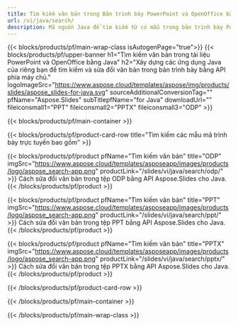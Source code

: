 ```yaml
---
title: Tìm kiếm văn bản trong Bản trình bày PowerPoint và OpenOffice bằng Java
url: /vi/java/search/
description: Mã nguồn Java để tìm kiếm từ có mẫu trong bản trình bày PowerPoint và OpenOffice™
---
```


{{< blocks/products/pf/main-wrap-class isAutogenPage="true">}}
{{< blocks/products/pf/upper-banner h1="Tìm kiếm văn bản trong tài liệu PowerPoint và OpenOffice bằng Java" h2="Xây dựng các ứng dụng Java của riêng bạn để tìm kiếm và sửa đổi văn bản trong bản trình bày bằng API phía máy chủ." logoImageSrc="https://www.aspose.cloud/templates/aspose/img/products/slides/aspose_slides-for-java.svg" sourceAdditionalConversionTag="" pfName="Aspose.Slides" subTitlepfName="for Java" downloadUrl="" fileiconsmall1="PPT" fileiconsmall2="PPTX" fileiconsmall3="ODP" >}}

{{< blocks/products/pf/main-container >}}

{{< blocks/products/pf/product-card-row title="Tìm kiếm các mẫu mã trình bày trực tuyến bao gồm" >}}

{{< blocks/products/pf/product pfName="Tìm kiếm văn bản" title="ODP" imgSrc="https://www.aspose.cloud/templates/asposeapp/images/products/logo/aspose_search-app.png" productLink="/slides/vi/java/search/odp/" >}}
Cách sửa đổi văn bản trong tệp ODP bằng API Aspose.Slides cho Java.
{{< /blocks/products/pf/product >}}

{{< blocks/products/pf/product pfName="Tìm kiếm văn bản" title="PPT" imgSrc="https://www.aspose.cloud/templates/asposeapp/images/products/logo/aspose_search-app.png" productLink="/slides/vi/java/search/ppt/" >}}
Cách sửa đổi văn bản trong tệp PPT bằng API Aspose.Slides cho Java.
{{< /blocks/products/pf/product >}}

{{< blocks/products/pf/product pfName="Tìm kiếm văn bản" title="PPTX" imgSrc="https://www.aspose.cloud/templates/asposeapp/images/products/logo/aspose_search-app.png" productLink="/slides/vi/java/search/pptx/" >}}
Cách sửa đổi văn bản trong tệp PPTX bằng API Aspose.Slides cho Java.
{{< /blocks/products/pf/product >}}



{{< /blocks/products/pf/product-card-row >}}

{{< /blocks/products/pf/main-container >}}
    
{{< /blocks/products/pf/main-wrap-class >}}